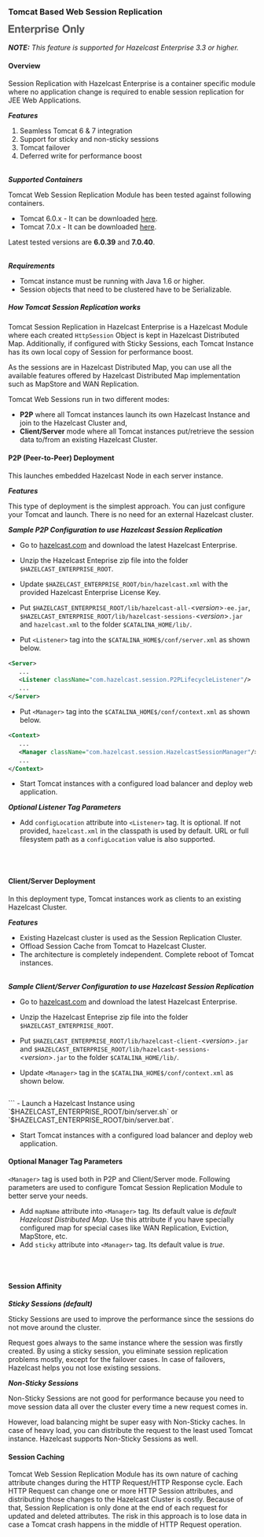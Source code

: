 
### Tomcat Based Web Session Replication

![](images/enterprise-onlycopy.jpg)

***NOTE:*** *This feature is supported for Hazelcast Enterprise 3.3 or higher.*

#### Overview

Session Replication with Hazelcast Enterprise is a container specific module where no application change is required to enable session replication for JEE Web Applications. 

***Features***

1. Seamless Tomcat 6 & 7 integration
2. Support for sticky and non-sticky sessions
3. Tomcat failover
4. Deferred write for performance boost
<br></br>

***Supported Containers***

Tomcat Web Session Replication Module has been tested against following containers.

- Tomcat 6.0.x - It can be downloaded [here](http://tomcat.apache.org/download-60.cgi).
- Tomcat 7.0.x - It can be downloaded [here](http://tomcat.apache.org/download-70.cgi).

Latest tested versions are **6.0.39** and **7.0.40**.
<br></br>

***Requirements***

 - Tomcat instance must be running with Java 1.6 or higher.
 - Session objects that need to be clustered have to be Serializable.

##### How Tomcat Session Replication works

Tomcat Session Replication in Hazelcast Enterprise is a Hazelcast Module where each created `HttpSession` Object is kept in Hazelcast Distributed Map. Additionally, if configured with Sticky Sessions, each Tomcat Instance has its own local copy of Session for performance boost. 

As the sessions are in Hazelcast Distributed Map, you can use all the available features offered by Hazelcast Distributed Map implementation such as MapStore and WAN Replication.

Tomcat Web Sessions run in two different modes:

- **P2P** where all Tomcat instances launch its own Hazelcast Instance and join to the Hazelcast Cluster and,
- **Client/Server** mode where all Tomcat instances put/retrieve the session data to/from an existing Hazelcast Cluster.

#### P2P (Peer-to-Peer) Deployment

This launches embedded Hazelcast Node in each server instance.

***Features***

This type of deployment is the simplest approach. You can just configure your Tomcat and launch. There is no need for an  external Hazelcast cluster.

***Sample P2P Configuration to use Hazelcast Session Replication***

- Go to [hazelcast.com](http://www.hazelcast.com/products/hazelcast-enterprise/) and download the latest Hazelcast Enterprise.
- Unzip the Hazelcast Enteprise zip file into the folder `$HAZELCAST_ENTERPRISE_ROOT`.
- Update `$HAZELCAST_ENTERPRISE_ROOT/bin/hazelcast.xml` with the provided Hazelcast Enterprise License Key. 
- Put `$HAZELCAST_ENTERPRISE_ROOT/lib/hazelcast-all-`<*version*>`-ee.jar`, `$HAZELCAST_ENTERPRISE_ROOT/lib/hazelcast-sessions-`<*version*>`.jar` and `hazelcast.xml` to the folder `$CATALINA_HOME/lib/`.

- Put `<Listener>` tag into the `$CATALINA_HOME$/conf/server.xml` as shown below.

 ```xml
<Server>
	...
    <Listener className="com.hazelcast.session.P2PLifecycleListener"/>
    ...
</Server>
```

- Put `<Manager>` tag into the `$CATALINA_HOME$/conf/context.xml` as shown below.

 ```xml
<Context>
	...
    <Manager className="com.hazelcast.session.HazelcastSessionManager"/>
    ...
</Context>
```

- Start Tomcat instances with a configured load balancer and deploy web application.

***Optional Listener Tag Parameters***

- Add `configLocation` attribute into `<Listener>` tag. It is optional. If not provided, `hazelcast.xml` in the classpath is used by default. URL or full filesystem path as a `configLocation` value is also supported.

<br></br>

#### Client/Server Deployment

In this deployment type, Tomcat instances work as clients to an existing Hazelcast Cluster.

***Features***

-	Existing Hazelcast cluster is used as the Session Replication Cluster.
-	Offload Session Cache from Tomcat to Hazelcast Cluster.
-	The architecture is completely independent. Complete reboot of Tomcat instances.
<br></br>

***Sample Client/Server Configuration to use Hazelcast Session Replication***

- Go to [hazelcast.com](http://www.hazelcast.com/products/hazelcast-enterprise/) and download the latest Hazelcast Enterprise.
- Unzip the Hazelcast Enteprise zip file into the folder `$HAZELCAST_ENTERPRISE_ROOT`.
- Put `$HAZELCAST_ENTERPRISE_ROOT/lib/hazelcast-client-`<*version*>`.jar` and `$HAZELCAST_ENTERPRISE_ROOT/lib/hazelcast-sessions-`<*version*>`.jar` to the folder `$CATALINA_HOME/lib/`.

- Update `<Manager>` tag in the `$CATALINA_HOME$/conf/context.xml` as shown below.

  ```xml
<Context>
     <Manager className="com.hazelcast.session.HazelcastSessionManager"
      clientOnly="true"/>
</Context>
```
- Launch a Hazelcast Instance using `$HAZELCAST_ENTERPRISE_ROOT/bin/server.sh` or `$HAZELCAST_ENTERPRISE_ROOT/bin/server.bat`.

- Start Tomcat instances with a configured load balancer and deploy web application.


#### Optional Manager Tag Parameters

`<Manager>` tag is used both in P2P and Client/Server mode. Following parameters are used to configure Tomcat Session Replication Module to better serve your needs.

- Add `mapName` attribute into `<Manager>` tag. Its default value is *default Hazelcast Distributed Map*. Use this attribute if you have specially configured map for special cases like WAN Replication, Eviction, MapStore, etc.
- Add `sticky` attribute into `<Manager>` tag. Its default value is *true*.

<br></br>

#### Session Affinity 

***Sticky Sessions (default)***

Sticky Sessions are used to improve the performance since the sessions do not move around the cluster.
 
Request goes always to the same instance where the session was firstly created. By using a sticky session, you eliminate session replication problems mostly, except for the failover cases. In case of failovers, Hazelcast helps you not lose existing sessions.


***Non-Sticky Sessions***

Non-Sticky Sessions are not good for performance because you need to move session data all over the cluster every time a new request comes in.

However, load balancing might be super easy with Non-Sticky caches. In case of heavy load, you can distribute the request to the least used Tomcat instance. Hazelcast supports Non-Sticky Sessions as well. 

#### Session Caching

Tomcat Web Session Replication Module has its own nature of caching attribute changes during the HTTP Request/HTTP Response cycle. Each HTTP Request can change one or more HTTP Session attributes, and distributing those changes to the Hazelcast Cluster is costly. Because of that, Session Replication is only done at the end of each request for updated and deleted attributes. The risk in this approach is to lose data in case a Tomcat crash happens in the middle of HTTP Request operation.


<br></br>